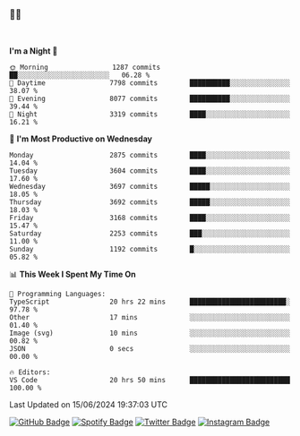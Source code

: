 ### 🤙🍺

<!-- <a href="https://github-readme-stats.vercel.app/api?username=hzak2xx&count_private=true&show_icons=true&theme=dracula">
  <img align="center" src="https://github-readme-stats.vercel.app/api?username=hzak2xx&count_private=true&show_icons=true&theme=dracula" />
</a>
</br> -->
</br>

<!--START_SECTION:waka-->
**I'm a Night 🦉** 

```text
🌞 Morning                1287 commits        ██░░░░░░░░░░░░░░░░░░░░░░░   06.28 % 
🌆 Daytime                7798 commits        ██████████░░░░░░░░░░░░░░░   38.07 % 
🌃 Evening                8077 commits        ██████████░░░░░░░░░░░░░░░   39.44 % 
🌙 Night                  3319 commits        ████░░░░░░░░░░░░░░░░░░░░░   16.21 % 
```
📅 **I'm Most Productive on Wednesday** 

```text
Monday                   2875 commits        ████░░░░░░░░░░░░░░░░░░░░░   14.04 % 
Tuesday                  3604 commits        ████░░░░░░░░░░░░░░░░░░░░░   17.60 % 
Wednesday                3697 commits        █████░░░░░░░░░░░░░░░░░░░░   18.05 % 
Thursday                 3692 commits        █████░░░░░░░░░░░░░░░░░░░░   18.03 % 
Friday                   3168 commits        ████░░░░░░░░░░░░░░░░░░░░░   15.47 % 
Saturday                 2253 commits        ███░░░░░░░░░░░░░░░░░░░░░░   11.00 % 
Sunday                   1192 commits        █░░░░░░░░░░░░░░░░░░░░░░░░   05.82 % 
```


📊 **This Week I Spent My Time On** 

```text
💬 Programming Languages: 
TypeScript               20 hrs 22 mins      ████████████████████████░   97.78 % 
Other                    17 mins             ░░░░░░░░░░░░░░░░░░░░░░░░░   01.40 % 
Image (svg)              10 mins             ░░░░░░░░░░░░░░░░░░░░░░░░░   00.82 % 
JSON                     0 secs              ░░░░░░░░░░░░░░░░░░░░░░░░░   00.00 % 

🔥 Editors: 
VS Code                  20 hrs 50 mins      █████████████████████████   100.00 % 
```


 Last Updated on 15/06/2024 19:37:03 UTC
<!--END_SECTION:waka-->

[![GitHub Badge](https://img.shields.io/badge/GitHub-100000?style=for-the-badge&logo=github&logoColor=white)](https://github.com/hzak2xx)
[![Spotify Badge](https://img.shields.io/badge/Spotify-1ED760?&style=for-the-badge&logo=spotify&logoColor=white)](https://open.spotify.com/user/uf90s6sbbh75a1mt44clkhkvf)
[![Twitter Badge](https://img.shields.io/badge/Twitter-1DA1F2?style=for-the-badge&logo=twitter&logoColor=white)](https://twitter.com/hzak2xx)
[![Instagram Badge](https://img.shields.io/badge/Instagram-E4405F?style=for-the-badge&logo=instagram&logoColor=white)](https://www.instagram.com/hzak2xx/)
